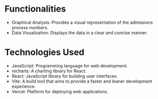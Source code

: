 # Functionalities

- Graphical Analysis: Provides a visual representation of the admissions process numbers.
- Data Visualization: Displays the data in a clear and concise manner.

# Technologies Used

- JavaScript: Programming language for web development.
- recharts: A charting library for React.
- React: JavaScript library for building user interfaces.
- Vite: A build tool that aims to provide a faster and leaner development experience.
- Vercel: Platform for deploying web applications.
